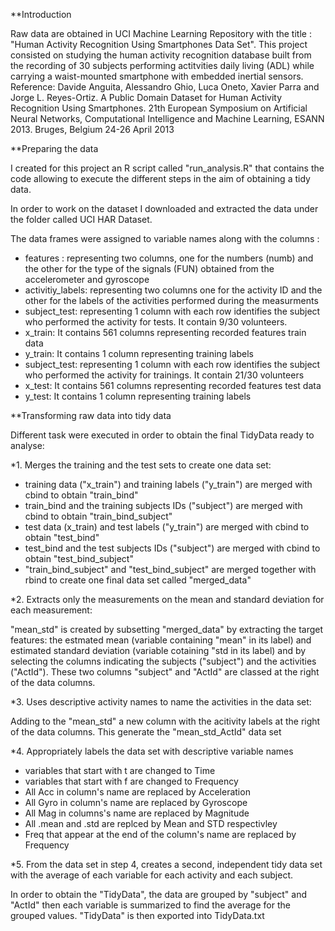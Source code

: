 **Introduction

Raw data are obtained in UCI Machine Learning Repository with the title : "Human Activity Recognition Using Smartphones Data Set". 
This project consisted on studying the human activity recognition database built from the recording of 30 subjects performing actitvities daily living (ADL) while carrying a waist-mounted smartphone with embedded inertial sensors. 
Reference: Davide Anguita, Alessandro Ghio, Luca Oneto, Xavier Parra and Jorge L. Reyes-Ortiz. A Public Domain Dataset for Human Activity Recognition Using Smartphones. 21th European Symposium on Artificial Neural Networks, Computational Intelligence and Machine Learning, ESANN 2013. Bruges, Belgium 24-26 April 2013

**Preparing the data

I created for this project an R script called "run_analysis.R" that contains the code allowing to execute the different steps in the aim of obtaining a tidy data. 

In order to work on the dataset I downloaded and extracted the data under the folder called UCI HAR Dataset. 

The data frames were assigned to variable names along with the columns : 
- features : representing two columns, one for the numbers (numb) and the other for the type of the signals (FUN) obtained from the accelerometer and gyroscope
- activitiy_labels: representing two columns one for the activity ID and the other for the labels of the activities performed during the measurments
-  subject_test: representing 1 column with each row identifies the subject who performed the activity for tests. It contain 9/30 volunteers.
-  x_train: It contains 561 columns representing recorded features train data
-  y_train: It contains 1 column representing training labels 
-  subject_test: representing 1 column with each row identifies the subject who performed the activity for trainings. It contain 21/30 volunteers
-  x_test: It contains 561 columns representing recorded features test data
-  y_test: It contains 1 column representing training labels 

**Transforming raw data into tidy data

Different task were executed in order to obtain the final TidyData ready to analyse:

*1. Merges the training and the test sets to create one data set:
 
- training data ("x_train") and training labels ("y_train") are merged with cbind to obtain "train_bind"
- train_bind and the training subjects IDs ("subject") are merged with cbind to obtain "train_bind_subject"
- test data (x_train) and test labels ("y_train") are merged with cbind to obtain "test_bind"
- test_bind and the test subjects IDs ("subject") are merged with cbind to obtain "test_bind_subject"
- "train_bind_subject" and "test_bind_subject" are merged together with rbind to create one final data set called "merged_data"

*2. Extracts only the measurements on the mean and standard deviation for each measurement:

"mean_std" is created by subsetting "merged_data" by extracting the target features: the estmated mean (variable containing "mean" in its label) and estimated standard deviation (variable cotaining "std in its label) and by selecting the columns indicating the subjects ("subject") and the activities ("ActId"). These two columns "subject" and "ActId" are classed at the right of the data columns.

*3. Uses descriptive activity names to name the activities in the data set:

Adding to the "mean_std" a new column with the acitivity labels at the right of the data columns. This generate the "mean_std_ActId" data set

*4. Appropriately labels the data set with descriptive variable names

- variables that start with t are changed to Time
- variables that start with f are changed to Frequency 
- All Acc in column's name are replaced by Acceleration
- All Gyro in column's name are replaced by Gyroscope
- All Mag in columns's name are replaced by Magnitude
- All .mean and .std are replced by Mean and STD respectivley 
- Freq that appear at the end of the column's name are replaced by Frequency

*5. From the data set in step 4, creates a second, independent tidy data set with the average of each variable for each activity and each subject.

In order to obtain the "TidyData", the data are grouped by "subject" and "ActId" then each variable is summarized to find the average for the grouped values. "TidyData" is then exported into TidyData.txt 
